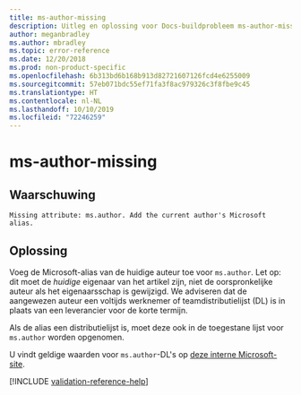 ```yaml
---
title: ms-author-missing
description: Uitleg en oplossing voor Docs-buildprobleem ms-author-missing
author: meganbradley
ms.author: mbradley
ms.topic: error-reference
ms.date: 12/20/2018
ms.prod: non-product-specific
ms.openlocfilehash: 6b313bd6b168b913d82721607126fcd4e6255009
ms.sourcegitcommit: 57eb071bdc55ef71fa3f8ac979326c3f8fbe9c45
ms.translationtype: HT
ms.contentlocale: nl-NL
ms.lasthandoff: 10/10/2019
ms.locfileid: "72246259"
---
```

# <a name="ms-author-missing"></a>ms-author-missing

## <a name="warning"></a>Waarschuwing

`Missing attribute: ms.author. Add the current author's Microsoft alias.`

## <a name="resolution"></a>Oplossing

Voeg de Microsoft-alias van de huidige auteur toe voor `ms.author`. Let op: dit moet de *huidige* eigenaar van het artikel zijn, niet de oorspronkelijke auteur als het eigenaarsschap is gewijzigd. We adviseren dat de aangewezen auteur een voltijds werknemer of teamdistributielijst (DL) is in plaats van een leverancier voor de korte termijn. 

Als de alias een distributielijst is, moet deze ook in de toegestane lijst voor `ms.author` worden opgenomen.

U vindt geldige waarden voor `ms.author`-DL's op [deze interne Microsoft-site](https://docsmetadatatool.azurewebsites.net/allowlists).

<!--make sure to add this file to your includes folder and verify the path-->
[!INCLUDE [validation-reference-help](includes/validation-reference-help.md)]
